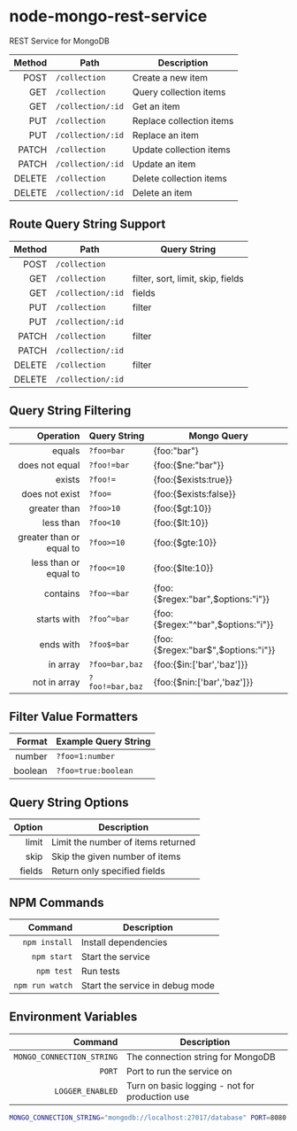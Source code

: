 # node-mongo-rest-service

REST Service for MongoDB

| Method | Path              | Description
| -----: | ----------------- | ---
|   POST | `/collection`     | Create a new item
|    GET | `/collection`     | Query collection items
|    GET | `/collection/:id` | Get an item
|    PUT | `/collection`     | Replace collection items
|    PUT | `/collection/:id` | Replace an item
|  PATCH | `/collection`     | Update collection items
|  PATCH | `/collection/:id` | Update an item
| DELETE | `/collection`     | Delete collection items
| DELETE | `/collection/:id` | Delete an item

## Route Query String Support

| Method | Path              | Query String
| -----: | ----------------- | ---
|   POST | `/collection`     |
|    GET | `/collection`     | filter, sort, limit, skip, fields
|    GET | `/collection/:id` | fields
|    PUT | `/collection`     | filter
|    PUT | `/collection/:id` |
|  PATCH | `/collection`     | filter
|  PATCH | `/collection/:id` |
| DELETE | `/collection`     | filter
| DELETE | `/collection/:id` |

## Query String Filtering

|                Operation | Query String    | Mongo Query
| -----------------------: | --------------- | -----------
|                   equals | `?foo=bar`      | {foo:"bar"}
|           does not equal | `?foo!=bar`     | {foo:{$ne:"bar"}}
|                   exists | `?foo!=`        | {foo:{$exists:true}}
|           does not exist | `?foo=`         | {foo:{$exists:false}}
|             greater than | `?foo>10`       | {foo:{$gt:10}}
|                less than | `?foo<10`       | {foo:{$lt:10}}
| greater than or equal to | `?foo>=10`      | {foo:{$gte:10}}
|    less than or equal to | `?foo<=10`      | {foo:{$lte:10}}
|                 contains | `?foo~=bar`     | {foo:{$regex:"bar",$options:"i"}}
|              starts with | `?foo^=bar`     | {foo:{$regex:"^bar",$options:"i"}}
|                ends with | `?foo$=bar`     | {foo:{$regex:"bar$",$options:"i"}}
|                 in array | `?foo=bar,baz`  | {foo:{$in:['bar','baz']}}
|             not in array | `?foo!=bar,baz` | {foo:{$nin:['bar','baz']}}

## Filter Value Formatters

|  Format | Example Query String
| ------: | ---
|  number | `?foo=1:number`
| boolean | `?foo=true:boolean`

## Query String Options

|   Option | Description
| -------: | ---
|    limit | Limit the number of items returned
|     skip | Skip the given number of items
|   fields | Return only specified fields

## NPM Commands

|  Command | Description
| ------: | ---
| `npm install` | Install dependencies
| `npm start` | Start the service
| `npm test` | Run tests
| `npm run watch` | Start the service in debug mode

## Environment Variables

|  Command | Description
| ------: | ---
| `MONGO_CONNECTION_STRING` | The connection string for MongoDB
| `PORT` | Port to run the service on
| `LOGGER_ENABLED` | Turn on basic logging - not for production use

``` bash
MONGO_CONNECTION_STRING="mongodb://localhost:27017/database" PORT=8080 LOGGER_ENABLED=true npm start
```
